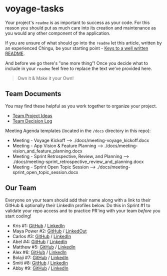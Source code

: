 # voyage-tasks

Your project's `readme` is as important to success as your code. For
this reason you should put as much care into its creation and maintenance
as you would any other component of the application.

If you are unsure of what should go into the `readme` let this article,
written by an experienced Chingu, be your starting point -
[Keys to a well written README](https://tinyurl.com/yk3wubft).

And before we go there's "one more thing"! Once you decide what to include
in your `readme` feel free to replace the text we've provided here.

> Own it & Make it your Own!

## Team Documents

You may find these helpful as you work together to organize your project.

- [Team Project Ideas](./docs/team_project_ideas.md)
- [Team Decision Log](./docs/team_decision_log.md)

Meeting Agenda templates (located in the `/docs` directory in this repo):

- Meeting - Voyage Kickoff --> ./docs/meeting-voyage_kickoff.docx
- Meeting - App Vision & Feature Planning --> ./docs/meeting-vision_and_feature_planning.docx
- Meeting - Sprint Retrospective, Review, and Planning --> ./docs/meeting-sprint_retrospective_review_and_planning.docx
- Meeting - Sprint Open Topic Session --> ./docs/meeting-sprint_open_topic_session.docx

## Our Team

Everyone on your team should add their name along with a link to their GitHub
& optionally their LinkedIn profiles below. Do this in Sprint #1 to validate
your repo access and to practice PR'ing with your team _before_ you start
coding!

- Kris #1: [GitHub](https://github.com/kristi-h) / [LinkedIn](https://linkedin.com/in/liaccountname)
- Maya Power #2: [GitHub](https://github.com/maya17power) / [LinkedOut](https://maya17power.github.io/pun_generator/)
- Carlos #3: [GitHub](https://github.com/ghaccountname) / [LinkedIn](https://linkedin.com/in/liaccountname)
- Abel #4: [GitHub](https://github.com/belunatic) / [LinkedIn](https://www.linkedin.com/in/abel-sila-24b4a97a/)
- Matthew #5: [GitHub](https://github.com/ghaccountname) / [LinkedIn](https://linkedin.com/in/liaccountname)
- Alex #6: [GitHub](https://github.com/singhalex) / [LinkedIn](https://www.linkedin.com/in/kaur-singh-748000254/)
- Bolaji #7: [GitHub](https://github.com/Anuoluwatobi) / [LinkedIn](https://linkedin.com/in/liaccountname)
- Smiti #8: [GitHub](https://github.com/SM171906) / [LinkedIn](https://www.linkedin.com/in/smitimishra/)
- Abby #9: [GitHub](https://github.com/abbynyhof) / [LinkedIn](https://www.linkedin.com/in/abbynyhof/)
